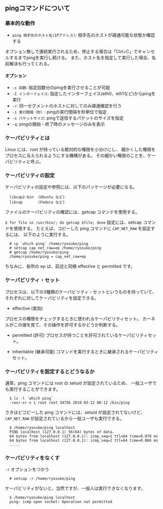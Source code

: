 ## pingコマンドについて

### 基本的な動作

* `ping 相手先のホスト名(IPアドレス)`: 相手先のホストが疎通可能な状態か確認する

オプション無しで連続実行されるため、停止する場合は「Ctrl+C」でキャンセルするまでpingを実行し続ける。
また、ホスト名を指定して実行した場合、名前解決も行ってくれる。

#### オプション

* `-c 回数`: 指定回数分のpingを実行させることが可能
* `-I インターフェイス`: 指定したインターフェイス(eth0、eth1など)からpingを実行
* `-r`: 同一セグメントのホストに対してのみ疎通確認を行う
* `-i 実行間隔（秒）`: pingの実行間隔を秒単位で指定
* `-s パケットサイズ`: pingで送信するパケットのサイズを指定
* `-q`: pingの開始・終了時のメッセージのみを表示

### ケーパビリティとは

Linux には、root が持っている絶対的な権限を小分けにし、 細かくした権限をプロセスに与えられるようにする機構がある。
その細かい権限のことを、ケーパビリティと呼ぶ。


### ケーパビリティの設定

ケーパビリティの設定や参照には、以下のパッケージが必要になる。

```
  libcap2-bin  (Ubuntu など)
  libcap       (Fedora など)
```

ファイルのケーパビリティの確認には、getcap コマンドを使用する。

  `$ for file in /usr/bin/; do getcap $file; done`
設定には、setcap コマンドを使用する。
たとえば、コピーした ping コマンドに `CAP_NET_RAW` を設定するには、 以下のように実行する。

```
  # cp `which ping` /home/ryosuke/ping
  # setcap cap_net_raw=ep /home/ryosuke/ping
  # getcap /home/ryosuke/ping
  /home/ryosuke/ping = cap_net_raw+ep
```

ちなみに、各所の ep は、前述と同様 effective と permitted です。

### ケーパビリティ・セット

プロセスは、以下の3種類のケーパビリティ・セットというものを持っていて、 それぞれに対してケーパビリティを設定できる。

* effective (実効)

プロセスの権限をチェックするときに使われるケーパビリティセット。
カーネルがこの値を見て、その操作を許可するかどうか判断する。

* permitted (許可)
プロセスが持つことを許可されているケーパビリティセット。

* inheritable (継承可能)
コマンドを実行するときに継承されるケーパビリティセット。

### ケーパビリティを設定するとどうなるか

通常、ping コマンドには root の setuid が設定されているため、 一般ユーザでも実行することができます。

```
  $ ls -l `which ping`
  -rwsr-xr-x 1 root root 34756 2010-03-12 08:12 /bin/ping
```

さきほどコピーした ping コマンドには、setuid が設定されてないけど、 `CAP_NET_RAW` が設定されているから一般ユーザも実行できる。

```
  $ /home/ryosuke/ping localhost
  PING localhost (127.0.0.1) 56(84) bytes of data.
  64 bytes from localhost (127.0.0.1): icmp_seq=1 ttl=64 time=0.078 ms
  64 bytes from localhost (127.0.0.1): icmp_seq=2 ttl=64 time=0.066 ms
  .....
```


### ケーパビリティをなくす

`-r` オプションをつかう

```
  # setcap -r /home/ryosuke/ping
```

ケーパビリティがないと、当然ですが、一般人は実行できなくなります。

```
  $ /home/ryosuke/ping localhost
  ping: icmp open socket: Operation not permitted
```

